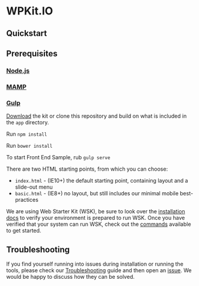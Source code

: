 # WPKit.IO

## Quickstart

## Prerequisites

### [Node.js](https://nodejs.org)

### [MAMP](https://www.mamp.info/de/)

### [Gulp](http://gulpjs.com/)



[Download](https://github.com/google/web-starter-kit/releases/latest) the kit or clone this repository and build on what is included in the `app` directory.


Run `npm install`

Run `bower install`



To start Front End Sample, rub `gulp serve`


There are two HTML starting points, from which you can choose:

- `index.html` - (IE10+) the default starting point, containing layout and a slide-out menu
- `basic.html` - (IE8+) no layout, but still includes our minimal mobile best-practices

We are using Web Starter Kit (WSK), be sure to look over the [installation docs](docs/install.md) to verify your environment is prepared to run WSK.
Once you have verified that your system can run WSK, check out the [commands](docs/commands.md) available to get started.

## Troubleshooting

If you find yourself running into issues during installation or running the tools, please check our [Troubleshooting](https://github.com/google/web-starter-kit/wiki/Troubleshooting) guide and then open an [issue](https://github.com/google/web-starter-kit/issues). We would be happy to discuss how they can be solved.

